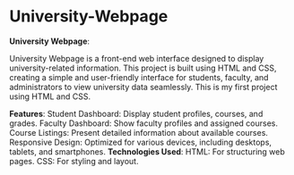 # University-Webpage

**University Webpage**:

University Webpage is a front-end web interface designed to display university-related information. This project is built using HTML and CSS, creating a simple and user-friendly interface for students, faculty, and administrators to view university data seamlessly. This is my first project using HTML and CSS.

**Features**:
Student Dashboard: Display student profiles, courses, and grades.
Faculty Dashboard: Show faculty profiles and assigned courses.
Course Listings: Present detailed information about available courses.
Responsive Design: Optimized for various devices, including desktops, tablets, and smartphones.
**Technologies Used**:
HTML: For structuring web pages.
CSS: For styling and layout.
